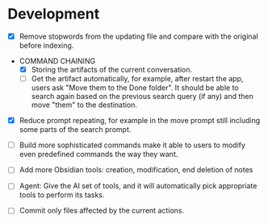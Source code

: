 # Development

- [x] Remove stopwords from the updating file and compare with the original before indexing.
- COMMAND CHAINING
  - [x] Storing the artifacts of the current conversation.
  - [ ] Get the artifact automatically, for example, after restart the app, users ask "Move them to the Done folder". It should be able to search again based on the previous search query (if any) and then move "them" to the destination.
- [x] Reduce prompt repeating, for example in the move prompt still including some parts of the search prompt.
- [ ] Build more sophisticated commands make it able to users to modify even predefined commands the way they want.
- [ ] Add more Obsidian tools: creation, modification, end deletion of notes
- [ ] Agent: Give the AI set of tools, and it will automatically pick appropriate tools to perform its tasks.

- [ ] Commit only files affected by the current actions.
